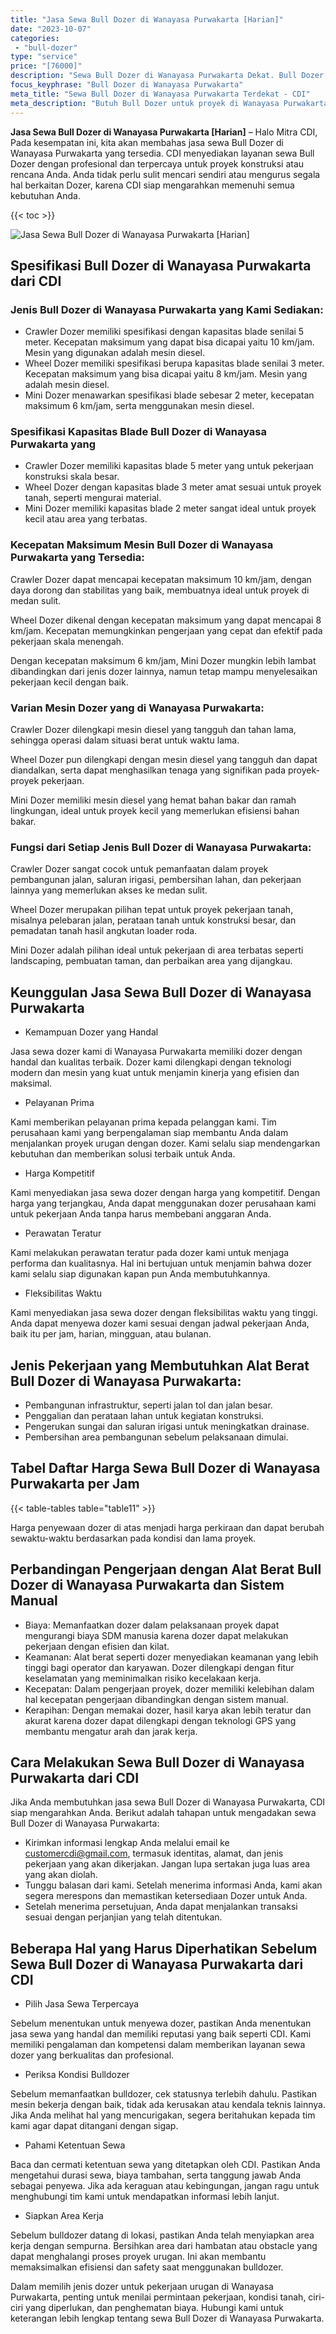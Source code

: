 ```yaml
---
title: "Jasa Sewa Bull Dozer di Wanayasa Purwakarta [Harian]"
date: "2023-10-07"
categories:
 - "bull-dozer"
type: "service"
price: "[76000]"
description: "Sewa Bull Dozer di Wanayasa Purwakarta Dekat. Bull Dozer unggulan untuk kebutuhan proyek konstruksi dengan performa maksimal. Hubungi kami untuk informasi lebih detail."
focus_keyphrase: "Bull Dozer di Wanayasa Purwakarta"
meta_title: "Sewa Bull Dozer di Wanayasa Purwakarta Terdekat - CDI"
meta_description: "Butuh Bull Dozer untuk proyek di Wanayasa Purwakarta? Kami adalah solusi tepat dengan penawaran terbaik. Dapatkan penawaran sekarang."
---
```


**Jasa Sewa Bull Dozer di Wanayasa Purwakarta [Harian]** – Halo Mitra CDI, Pada kesempatan ini, kita akan membahas jasa sewa Bull Dozer di Wanayasa Purwakarta yang tersedia. CDI menyediakan layanan sewa Bull Dozer dengan profesional dan terpercaya untuk proyek konstruksi atau rencana Anda. Anda tidak perlu sulit mencari sendiri atau mengurus segala hal berkaitan Dozer, karena CDI siap mengarahkan memenuhi semua kebutuhan Anda.

{{< toc >}}

![Jasa Sewa Bull Dozer di Wanayasa Purwakarta [Harian]](/images/bull-dozer/bull-dozer-31.jpg)

## Spesifikasi Bull Dozer di Wanayasa Purwakarta dari CDI

### Jenis Bull Dozer di Wanayasa Purwakarta yang Kami Sediakan:

*   Crawler Dozer memiliki spesifikasi dengan kapasitas blade senilai 5 meter. Kecepatan maksimum yang dapat bisa dicapai yaitu 10 km/jam. Mesin yang digunakan adalah mesin diesel.
*   Wheel Dozer memiliki spesifikasi berupa kapasitas blade senilai 3 meter. Kecepatan maksimum yang bisa dicapai yaitu 8 km/jam. Mesin yang adalah mesin diesel.
*   Mini Dozer menawarkan spesifikasi blade sebesar 2 meter, kecepatan maksimum 6 km/jam, serta menggunakan mesin diesel.

### Spesifikasi Kapasitas Blade Bull Dozer di Wanayasa Purwakarta yang

*   Crawler Dozer memiliki kapasitas blade 5 meter yang untuk pekerjaan konstruksi skala besar.
*   Wheel Dozer dengan kapasitas blade 3 meter amat sesuai untuk proyek tanah, seperti mengurai material.
*   Mini Dozer memiliki kapasitas blade 2 meter sangat ideal untuk proyek kecil atau area yang terbatas.

### Kecepatan Maksimum Mesin Bull Dozer di Wanayasa Purwakarta yang Tersedia:

Crawler Dozer dapat mencapai kecepatan maksimum 10 km/jam, dengan daya dorong dan stabilitas yang baik, membuatnya ideal untuk proyek di medan sulit.

Wheel Dozer dikenal dengan kecepatan maksimum yang dapat mencapai 8 km/jam. Kecepatan memungkinkan pengerjaan yang cepat dan efektif pada pekerjaan skala menengah.

Dengan kecepatan maksimum 6 km/jam, Mini Dozer mungkin lebih lambat dibandingkan dari jenis dozer lainnya, namun tetap mampu menyelesaikan pekerjaan kecil dengan baik.

### Varian Mesin Dozer yang di Wanayasa Purwakarta:

Crawler Dozer dilengkapi mesin diesel yang tangguh dan tahan lama, sehingga operasi dalam situasi berat untuk waktu lama.

Wheel Dozer pun dilengkapi dengan mesin diesel yang tangguh dan dapat diandalkan, serta dapat menghasilkan tenaga yang signifikan pada proyek-proyek pekerjaan.

Mini Dozer memiliki mesin diesel yang hemat bahan bakar dan ramah lingkungan, ideal untuk proyek kecil yang memerlukan efisiensi bahan bakar.

### Fungsi dari Setiap Jenis Bull Dozer di Wanayasa Purwakarta:

Crawler Dozer sangat cocok untuk pemanfaatan dalam proyek pembangunan jalan, saluran irigasi, pembersihan lahan, dan pekerjaan lainnya yang memerlukan akses ke medan sulit.

Wheel Dozer merupakan pilihan tepat untuk proyek pekerjaan tanah, misalnya pelebaran jalan, perataan tanah untuk konstruksi besar, dan pemadatan tanah hasil angkutan loader roda.

Mini Dozer adalah pilihan ideal untuk pekerjaan di area terbatas seperti landscaping, pembuatan taman, dan perbaikan area yang dijangkau.

## Keunggulan Jasa Sewa Bull Dozer di Wanayasa Purwakarta

*   Kemampuan Dozer yang Handal

Jasa sewa dozer kami di Wanayasa Purwakarta memiliki dozer dengan handal dan kualitas terbaik. Dozer kami dilengkapi dengan teknologi modern dan mesin yang kuat untuk menjamin kinerja yang efisien dan maksimal.
*   Pelayanan Prima

Kami memberikan pelayanan prima kepada pelanggan kami. Tim perusahaan kami yang berpengalaman siap membantu Anda dalam menjalankan proyek urugan dengan dozer. Kami selalu siap mendengarkan kebutuhan dan memberikan solusi terbaik untuk Anda.
*   Harga Kompetitif

Kami menyediakan jasa sewa dozer dengan harga yang kompetitif. Dengan harga yang terjangkau, Anda dapat menggunakan dozer perusahaan kami untuk pekerjaan Anda tanpa harus membebani anggaran Anda.
*   Perawatan Teratur

Kami melakukan perawatan teratur pada dozer kami untuk menjaga performa dan kualitasnya. Hal ini bertujuan untuk menjamin bahwa dozer kami selalu siap digunakan kapan pun Anda membutuhkannya.
*   Fleksibilitas Waktu

Kami menyediakan jasa sewa dozer dengan fleksibilitas waktu yang tinggi. Anda dapat menyewa dozer kami sesuai dengan jadwal pekerjaan Anda, baik itu per jam, harian, mingguan, atau bulanan.

## Jenis Pekerjaan yang Membutuhkan Alat Berat Bull Dozer di Wanayasa Purwakarta:

*   Pembangunan infrastruktur, seperti jalan tol dan jalan besar.
*   Penggalian dan perataan lahan untuk kegiatan konstruksi.
*   Pengerukan sungai dan saluran irigasi untuk meningkatkan drainase.
*   Pembersihan area pembangunan sebelum pelaksanaan dimulai.

## Tabel Daftar Harga Sewa Bull Dozer di Wanayasa Purwakarta per Jam

{{< table-tables table="table11" >}}

Harga penyewaan dozer di atas menjadi harga perkiraan dan dapat berubah sewaktu-waktu berdasarkan pada kondisi dan lama proyek.

## Perbandingan Pengerjaan dengan Alat Berat Bull Dozer di Wanayasa Purwakarta dan Sistem Manual

*   Biaya: Memanfaatkan dozer dalam pelaksanaan proyek dapat mengurangi biaya SDM manusia karena dozer dapat melakukan pekerjaan dengan efisien dan kilat.
*   Keamanan: Alat berat seperti dozer menyediakan keamanan yang lebih tinggi bagi operator dan karyawan. Dozer dilengkapi dengan fitur keselamatan yang meminimalkan risiko kecelakaan kerja.
*   Kecepatan: Dalam pengerjaan proyek, dozer memiliki kelebihan dalam hal kecepatan pengerjaan dibandingkan dengan sistem manual.
*   Kerapihan: Dengan memakai dozer, hasil karya akan lebih teratur dan akurat karena dozer dapat dilengkapi dengan teknologi GPS yang membantu mengatur arah dan jarak kerja.

## Cara Melakukan Sewa Bull Dozer di Wanayasa Purwakarta dari CDI

Jika Anda membutuhkan jasa sewa Bull Dozer di Wanayasa Purwakarta, CDI siap mengarahkan Anda. Berikut adalah tahapan untuk mengadakan sewa Bull Dozer di Wanayasa Purwakarta:

*   Kirimkan informasi lengkap Anda melalui email ke customercdi@gmail.com, termasuk identitas, alamat, dan jenis pekerjaan yang akan dikerjakan. Jangan lupa sertakan juga luas area yang akan diolah.
*   Tunggu balasan dari kami. Setelah menerima informasi Anda, kami akan segera merespons dan memastikan ketersediaan Dozer untuk Anda.
*   Setelah menerima persetujuan, Anda dapat menjalankan transaksi sesuai dengan perjanjian yang telah ditentukan.

## Beberapa Hal yang Harus Diperhatikan Sebelum Sewa Bull Dozer di Wanayasa Purwakarta dari CDI

*   Pilih Jasa Sewa Terpercaya

Sebelum menentukan untuk menyewa dozer, pastikan Anda menentukan jasa sewa yang handal dan memiliki reputasi yang baik seperti CDI. Kami memiliki pengalaman dan kompetensi dalam memberikan layanan sewa dozer yang berkualitas dan profesional.
*   Periksa Kondisi Bulldozer

Sebelum memanfaatkan bulldozer, cek statusnya terlebih dahulu. Pastikan mesin bekerja dengan baik, tidak ada kerusakan atau kendala teknis lainnya. Jika Anda melihat hal yang mencurigakan, segera beritahukan kepada tim kami agar dapat ditangani dengan sigap.
*   Pahami Ketentuan Sewa

Baca dan cermati ketentuan sewa yang ditetapkan oleh CDI. Pastikan Anda mengetahui durasi sewa, biaya tambahan, serta tanggung jawab Anda sebagai penyewa. Jika ada keraguan atau kebingungan, jangan ragu untuk menghubungi tim kami untuk mendapatkan informasi lebih lanjut.
*   Siapkan Area Kerja

Sebelum bulldozer datang di lokasi, pastikan Anda telah menyiapkan area kerja dengan sempurna. Bersihkan area dari hambatan atau obstacle yang dapat menghalangi proses proyek urugan. Ini akan membantu memaksimalkan efisiensi dan safety saat menggunakan bulldozer.

Dalam memilih jenis dozer untuk pekerjaan urugan di Wanayasa Purwakarta, penting untuk menilai permintaan pekerjaan, kondisi tanah, ciri-ciri yang diperlukan, dan penghematan biaya. Hubungi kami untuk keterangan lebih lengkap tentang sewa Bull Dozer di Wanayasa Purwakarta.